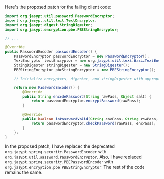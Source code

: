 Here's the proposed patch for the failing client code:
```java
import org.jasypt.util.password.PasswordEncryptor;
import org.jasypt.util.text.TextEncryptor;
import org.jasypt.digest.StringDigester;
import org.jasypt.encryption.pbe.PBEStringEncryptor;

// ...

@Override
public PasswordEncoder passwordEncoder() {
    PasswordEncryptor passwordEncryptor = new PasswordEncryptor();
    TextEncryptor textEncryptor = new org.jasypt.util.text.BasicTextEncryptor();
    StringDigester stringDigester = new StringDigester();
    PBEStringEncryptor pbeStringEncryptor = new PBEStringEncryptor();

    // Initialize encryptors, digester, and stringDigester with appropriate configurations

    return new PasswordEncoder() {
        @Override
        public String encodePassword(String rawPass, Object salt) {
            return passwordEncryptor.encryptPassword(rawPass);
        }

        @Override
        public boolean isPasswordValid(String encPass, String rawPass, Object salt) {
            return passwordEncryptor.checkPassword(rawPass, encPass);
        }
    };
}
```
In the proposed patch, I have replaced the deprecated `org.jasypt.spring.security.PasswordEncoder` with `org.jasypt.util.password.PasswordEncryptor`. Also, I have replaced `org.jasypt.spring.security.PBEPasswordEncoder` with `org.jasypt.encryption.pbe.PBEStringEncryptor`. The rest of the code remains the same.